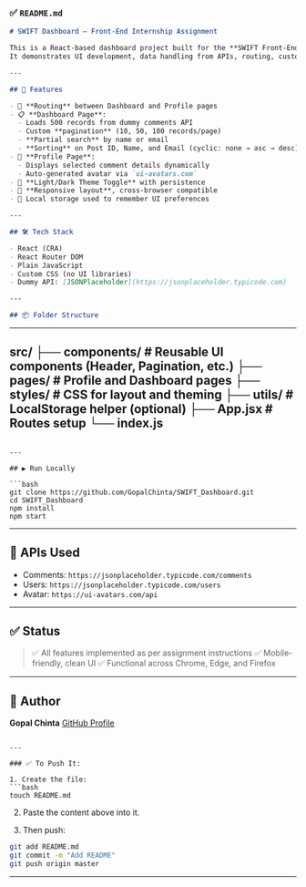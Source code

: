 

### ✅ `README.md`

```md
# SWIFT Dashboard – Front-End Internship Assignment

This is a React-based dashboard project built for the **SWIFT Front-End Internship Assignment**.  
It demonstrates UI development, data handling from APIs, routing, custom pagination, sorting, search, theming, and dynamic profile view.

---

## 🚀 Features

- 🔗 **Routing** between Dashboard and Profile pages
- 📋 **Dashboard Page**:
  - Loads 500 records from dummy comments API
  - Custom **pagination** (10, 50, 100 records/page)
  - **Partial search** by name or email
  - **Sorting** on Post ID, Name, and Email (cyclic: none → asc → desc)
- 👤 **Profile Page**:
  - Displays selected comment details dynamically
  - Auto-generated avatar via `ui-avatars.com`
- 🌙 **Light/Dark Theme Toggle** with persistence
- 📱 **Responsive layout**, cross-browser compatible
- 💾 Local storage used to remember UI preferences

---

## 🛠️ Tech Stack

- React (CRA)
- React Router DOM
- Plain JavaScript
- Custom CSS (no UI libraries)
- Dummy API: [JSONPlaceholder](https://jsonplaceholder.typicode.com)

---

## 📦 Folder Structure

```
---
src/
├── components/         # Reusable UI components (Header, Pagination, etc.)
├── pages/              # Profile and Dashboard pages
├── styles/             # CSS for layout and theming
├── utils/              # LocalStorage helper (optional)
├── App.jsx             # Routes setup
└── index.js
---
````

---

## ▶️ Run Locally

```bash
git clone https://github.com/GopalChinta/SWIFT_Dashboard.git
cd SWIFT_Dashboard
npm install
npm start
````

---

## 🔗 APIs Used

* Comments: `https://jsonplaceholder.typicode.com/comments`
* Users: `https://jsonplaceholder.typicode.com/users`
* Avatar: `https://ui-avatars.com/api`

---

## ✅ Status

> ✅ All features implemented as per assignment instructions
> ✅ Mobile-friendly, clean UI
> ✅ Functional across Chrome, Edge, and Firefox

---

## 🙌 Author

**Gopal Chinta**
[GitHub Profile](https://github.com/GopalChinta)

````

---

### ✅ To Push It:

1. Create the file:
```bash
touch README.md
````

2. Paste the content above into it.

3. Then push:

```bash
git add README.md
git commit -m "Add README"
git push origin master
```

---



